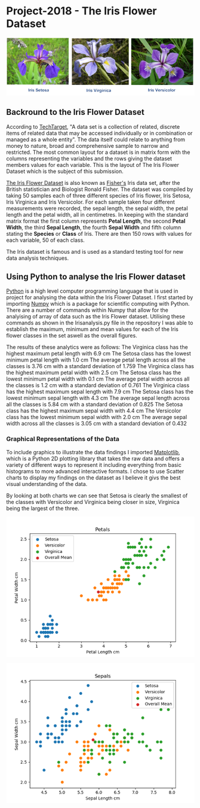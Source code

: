 # Project-2018 - The Iris Flower Dataset

![Iris Flowers](Figure10_Iris_flower.png)

## Backround to the Iris Flower Dataset

According to [TechTarget](https://whatis.techtarget.com/definition/data-set), "A data set is a collection of related, discrete items of related data that may be accessed individually or in combination or managed as a whole entity".  The data itself could relate to anything from  money to nature, broad and comprehensive sample to narrow and restricted.  The most common layout for a dataset is in matrix form with the columns representing the variables and the rows giving the dataset members values for each variable. This is the layout of The Iris Flower Dataset which is the subject of this submission.

[The Iris Flower Dataset](https://en.wikipedia.org/wiki/Iris_flower_data_set) is also known as [Fisher's](https://en.wikipedia.org/wiki/Ronald_Fisher) Iris data set, after the British statistician and Biologist Ronald Fisher.
The dataset was compiled by taking 50 samples each of three different species of Iris flower, Iris Setosa, Iris Virginica and Iris Versicolor.  For each sample taken four different measurements were recorded, the sepal length, the sepal width, the petal length and the petal width, all in centimetres. In keeping with the standard matrix format the first column represents **Petal Length**, the second **Petal Width**, the third **Sepal Length**, the fourth **Sepal Width** and fifth column stating the **Species** or **Class** of Iris.  There are then 150 rows with values for each variable, 50 of each class.

The Iris dataset is famous and is used as a standard testing tool for new data analysis techniques.

## Using Python to analyse the Iris Flower dataset
[Python](https://www.python.org/) is a high level computer programming language that is used in project for analysing the data within the Iris Flower Dataset.
I first started by importing [Numpy](http://www.numpy.org/) which is a package for scientific computing with Python.  There are a number of commands within Numpy that allow for the analyising of array of data such as the Iris Flower dataset.  Utilising these commands as shown in the Irisanalysis.py file in the repository I was able to establish the maximum, minimum and mean values for each of the Iris flower classes in the set aswell as the overall figures.  

The results of these analytics were as follows:
The Virginica class has the highest maximum petal length with 6.9 cm
The Setosa class has the lowest minimum petal length with 1.0 cm
The average petal length across all the classes is 3.76 cm with a standard deviation of 1.759
The Virginica class has the highest maximum petal width with 2.5 cm
The Setosa class has the lowest minimum petal width with 0.1 cm
The average petal width across all the classes is 1.2 cm with a standard deviation of 0.761
The Virginica class has the highest maximum sepal length with 7.9 cm
The Setosa class has the lowest minimum sepal length with 4.3 cm
The average sepal length across all the classes is 5.84 cm with a standard deviation of 0.825
The Setosa class has the highest maximum sepal width with 4.4 cm
The Versicolor class has the lowest minimum sepal width with 2.0 cm
The average sepal width across all the classes is 3.05 cm with a standard deviation of 0.432

### Graphical Representations of the Data

To include graphics to illustrate the data findings I imported [Matplotlib](https://matplotlib.org/), which is a Python 2D plotting library that takes the raw data and offers a variety of different ways to represent it including everything from basic histograms to more advanced interactive formats.
I chose to use Scatter charts to display my findings on the dataset as I believe it givs the best visual understanding of the data.

By looking at both charts we can see that Setosa is clearly the smallest of the classes with Versicolor and Virginica being closer in size, Virginica being the largest of the three.

![Petals](Petals.png)

![Sepals](Sepals.png)
